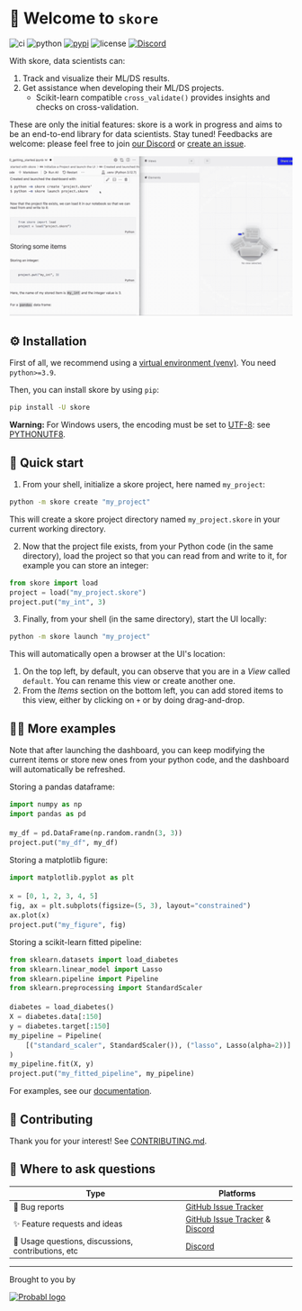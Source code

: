 # 👋 Welcome to `skore`

![ci](https://github.com/probabl-ai/skore/actions/workflows/ci.yml/badge.svg?event=push)
![python](https://img.shields.io/badge/python-3.9%20%7C%203.10%20%7C%203.11%20%7C%203.12-blue?style=flat&logo=python)
[![pypi](https://img.shields.io/pypi/v/skore)](https://pypi.org/project/skore/)
![license](https://img.shields.io/pypi/l/skore)
[![Discord](https://img.shields.io/badge/Discord-%235865F2.svg?logo=discord&logoColor=white)](https://discord.probabl.ai/)

With skore, data scientists can:
1. Track and visualize their ML/DS results.
1. Get assistance when developing their ML/DS projects.
    - Scikit-learn compatible `cross_validate()` provides insights and checks on cross-validation.

These are only the initial features: skore is a work in progress and aims to be an end-to-end library for data scientists. Stay tuned! Feedbacks are welcome: please feel free to join [our Discord](https://discord.probabl.ai) or [create an issue](https://github.com/probabl-ai/skore/issues).

![GIF: short demo of skore](https://raw.githubusercontent.com/sylvaincom/sylvaincom.github.io/master/files/probabl/skore/2024_10_14_skore_demo.gif)

## ⚙️ Installation

First of all, we recommend using a [virtual environment (venv)](https://docs.python.org/3/tutorial/venv.html). You need `python>=3.9`.

Then, you can install skore by using `pip`:
```bash
pip install -U skore
```

**Warning:** For Windows users, the encoding must be set to [UTF-8](https://docs.python.org/3/using/windows.html#utf-8-mode): see [PYTHONUTF8](https://docs.python.org/3/using/cmdline.html#envvar-PYTHONUTF8).

## 🚀 Quick start

1. From your shell, initialize a skore project, here named `my_project`:
```bash
python -m skore create "my_project"
```
This will create a skore project directory named `my_project.skore` in your current working directory.

2. Now that the project file exists, from your Python code (in the same directory), load the project so that you can read from and write to it, for example you can store an integer:
```python
from skore import load
project = load("my_project.skore")
project.put("my_int", 3)
```

3. Finally, from your shell (in the same directory), start the UI locally:
```bash
python -m skore launch "my_project"
```
This will automatically open a browser at the UI's location:
1. On the top left, by default, you can observe that you are in a _View_ called `default`. You can rename this view or create another one.
1. From the _Items_ section on the bottom left, you can add stored items to this view, either by clicking on `+` or by doing drag-and-drop.

## 👨‍🏫 More examples

Note that after launching the dashboard, you can keep modifying the current items or store new ones from your python code, and the dashboard will automatically be refreshed.

Storing a pandas dataframe:
```python
import numpy as np
import pandas as pd

my_df = pd.DataFrame(np.random.randn(3, 3))
project.put("my_df", my_df)
```

Storing a matplotlib figure:
```python
import matplotlib.pyplot as plt

x = [0, 1, 2, 3, 4, 5]
fig, ax = plt.subplots(figsize=(5, 3), layout="constrained")
ax.plot(x)
project.put("my_figure", fig)
```

Storing a scikit-learn fitted pipeline:
```python
from sklearn.datasets import load_diabetes
from sklearn.linear_model import Lasso
from sklearn.pipeline import Pipeline
from sklearn.preprocessing import StandardScaler

diabetes = load_diabetes()
X = diabetes.data[:150]
y = diabetes.target[:150]
my_pipeline = Pipeline(
    [("standard_scaler", StandardScaler()), ("lasso", Lasso(alpha=2))]
)
my_pipeline.fit(X, y)
project.put("my_fitted_pipeline", my_pipeline)
```

For examples, see our [documentation](https://probabl-ai.github.io/skore/latest/auto_examples/index.html).

## 🔨 Contributing

Thank you for your interest!
See [CONTRIBUTING.md](https://github.com/probabl-ai/skore/blob/main/CONTRIBUTING.md).

## 💬 Where to ask questions

| Type                                | Platforms                        |
|-------------------------------------|----------------------------------|
| 🐛 Bug reports                  | [GitHub Issue Tracker]           |
| ✨ Feature requests and ideas      | [GitHub Issue Tracker] & [Discord] |
| 💬 Usage questions, discussions, contributions, etc              | [Discord]   |

[GitHub Issue Tracker]: https://github.com/probabl-ai/skore/issues
[Discord]: https://discord.gg/scBZerAGwW

---

Brought to you by

<a href="https://probabl.ai" target="_blank">
    <img width="120" src="https://sylvaincom.github.io/files/probabl/Logo-orange.png" alt="Probabl logo">
</a>
